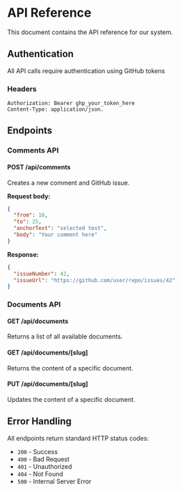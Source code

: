 # API Reference

This document contains the API reference for our system.

## Authentication

All API calls require authentication using GitHub tokens

### Headers

```http
Authorization: Bearer ghp_your_token_here
Content-Type: application/json.
```

## Endpoints

### Comments API

#### POST /api/comments

Creates a new comment and GitHub issue.

**Request body:**

```json
{
  "from": 10,
  "to": 25,
  "anchorText": "selected text",
  "body": "Your comment here"
}
```

**Response:**

```json
{
  "issueNumber": 42,
  "issueUrl": "https://github.com/user/repo/issues/42"
}
```

### Documents API

#### GET /api/documents

Returns a list of all available documents.

#### GET /api/documents/\[slug\]

Returns the content of a specific document.

#### PUT /api/documents/\[slug\]

Updates the content of a specific document.

## Error Handling

All endpoints return standard HTTP status codes:

- `200` - Success
- `400` - Bad Request
- `401` - Unauthorized
- `404` - Not Found
- `500` - Internal Server Error
